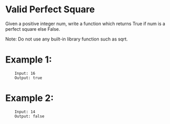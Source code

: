 # Valid Perfect Square

Given a positive integer num, write a function which returns True if num is a perfect square else False.

Note: Do not use any built-in library function such as sqrt.

# Example 1:

        Input: 16
        Output: true

# Example 2:

        Input: 14
        Output: false